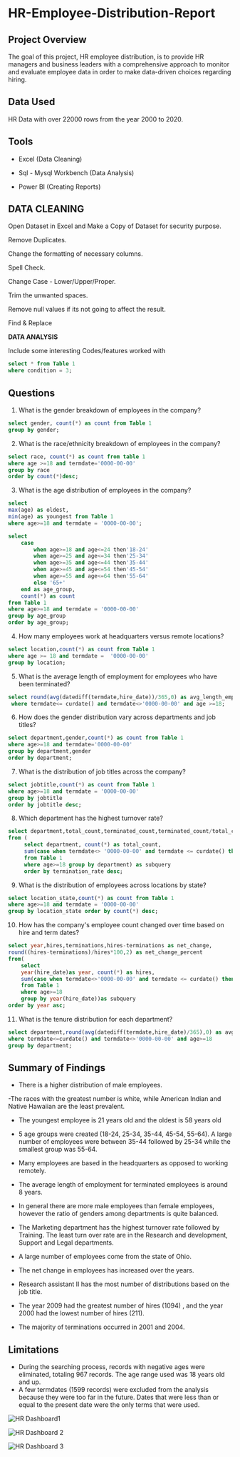 # HR-Employee-Distribution-Report

## Project Overview

The goal of this project, HR employee distribution, is to provide HR managers and business leaders with a comprehensive approach to monitor and evaluate employee data in order to make data-driven choices regarding hiring.

## Data Used

 HR Data with over 22000 rows from the year 2000 to 2020.

 ## Tools
 
 - Excel (Data Cleaning)
   
 - Sql - Mysql Workbench (Data Analysis)
   
 - Power BI (Creating Reports)

## **DATA CLEANING**

Open Dataset in Excel and Make a Copy of Dataset for security purpose.

Remove Duplicates.

Change the formatting of necessary columns.

Spell Check.

Change Case - Lower/Upper/Proper.

Trim the unwanted spaces.

Remove null values if its not going to affect the result.

Find & Replace

**DATA ANALYSIS**

Include some interesting Codes/features worked with

``` sql
select * from Table 1
where condition = 3;
```

## Questions

1. What is the gender breakdown of employees in the company?
``` sql
select gender, count(*) as count from Table 1
group by gender;
```

  
2. What is the race/ethnicity breakdown of employees in the company?
```sql
select race, count(*) as count from table 1
where age >=18 and termdate='0000-00-00'
group by race
order by count(*)desc;
```
 
3. What is the age distribution of employees in the company?
```sql
select 
max(age) as oldest,
min(age) as youngest from Table 1
where age>=18 and termdate = '0000-00-00';

select
	case 
		when age>=18 and age<=24 then'18-24'
		when age>=25 and age<=34 then'25-34'
		when age>=35 and age<=44 then'35-44'
        when age>=45 and age<=54 then'45-54'
        when age>=55 and age<=64 then'55-64'
        else '65+'
	end as age_group,
    count(*) as count
from Table 1
where age>=18 and termdate = '0000-00-00'
group by age_group
order by age_group;
```


4. How many employees work at headquarters versus remote locations?
```sql
select location,count(*) as count from Table 1 
where age >= 18 and termdate =  '0000-00-00'
group by location;
```



5. What is the average length of employment for employees who have been terminated?
```sql
select round(avg(datediff(termdate,hire_date))/365,0) as avg_length_employment from Table 1
 where termdate<= curdate() and termdate<>'0000-00-00' and age >=18;
```
 
6. How does the gender distribution vary across departments and job titles?
```sql
select department,gender,count(*) as count from Table 1
where age>=18 and termdate='0000-00-00'
group by department,gender
order by department;
```
 
 
7. What is the distribution of job titles across the company?
```sql
select jobtitle,count(*) as count from Table 1
where age>=18 and termdate = '0000-00-00'
group by jobtitle
order by jobtitle desc;
```

 
8. Which department has the highest turnover rate?
```sql
select department,total_count,terminated_count,terminated_count/total_count as termination_rate
from (
	 select department, count(*) as total_count,
     sum(case when termdate<> '0000-00-00' and termdate <= curdate() then 1 else 0 end) as terminated_count
	 from Table 1
     where age>=18 group by department) as subquery
     order by termination_rate desc;
```

9. What is the distribution of employees across locations by state?
```sql
select location_state,count(*) as count from Table 1
where age>=18 and termdate = '0000-00-00'
group by location_state order by count(*) desc;
```
   
10. How has the company's employee count changed over time based on hire and term dates?
```sql
select year,hires,terminations,hires-terminations as net_change,
round((hires-terminations)/hires*100,2) as net_change_percent 
from(
	select 
	year(hire_date)as year, count(*) as hires, 
	sum(case when termdate<>'0000-00-00' and termdate <= curdate() then 1 else 0 end)as terminations
	from Table 1
	where age>=18
	group by year(hire_date))as subquery
order by year asc;
```
   
11. What is the tenure distribution for each department?
```sql
select department,round(avg(datediff(termdate,hire_date)/365),0) as avg_tenure from Table 1
where termdate<=curdate() and termdate<>'0000-00-00' and age>=18
group by department;
```

## Summary of Findings

 - There is a higher distribution of male employees.
   
 -The races with the greatest number is white, while American Indian and Native Hawaiian are the least prevalent.
   
 - The youngest employee is 21 years old and the oldest is 58 years old
   
 - 5 age groups were created (18-24, 25-34, 35-44, 45-54, 55-64). A large number of employees were between 35-44 followed by 25-34 while the smallest group was 55-64.
   
 - Many employees are based in the headquarters as opposed to working remotely.
   
 - The average length of employment for terminated employees is around 8 years.
   
 - In general there are more male employees than female employees, however the ratio of genders among departments is quite balanced.
   
 - The Marketing department has the highest turnover rate followed by Training. The least turn over rate are in the Research and development, Support and Legal departments.
   
 - A large number of employees come from the state of Ohio.
   
 - The net change in employees has increased over the years.

 - Research assistant II has the most number of distributions based on the job title.
   
- The year 2009 had the greatest number of hires (1094) , and the year 2000 had the lowest number of hires (211).

- The majority of terminations occurred in 2001 and 2004. 

## Limitations

- During the searching process, records with negative ages were eliminated, totaling 967 records. The age range used was 18 years old and up.
- A few termdates (1599 records) were excluded from the analysis because they were too far in the future. Dates that were less than or equal to the present date were the only terms that were used.


![HR Dashboard1](https://github.com/nansa93/HR-Employee-Distribution-Report/assets/166003206/822f909c-e0d8-4c63-be12-3ecb47540cd2)


![HR Dashboard 2](https://github.com/nansa93/HR-Employee-Distribution-Report/assets/166003206/c7826fd2-68d8-428e-beaa-6a04aad2d509)


![HR Dashboard 3](https://github.com/nansa93/HR-Employee-Distribution-Report/assets/166003206/25e2bc9b-4545-4069-b741-fa4e2493cd9f)












